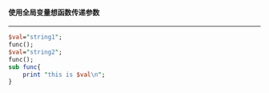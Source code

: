 #### 使用全局变量想函数传递参数
------
```perl
$val="string1";
func();
$val="string2";
func();
sub func{
	print "this is $val\n";
}
```
